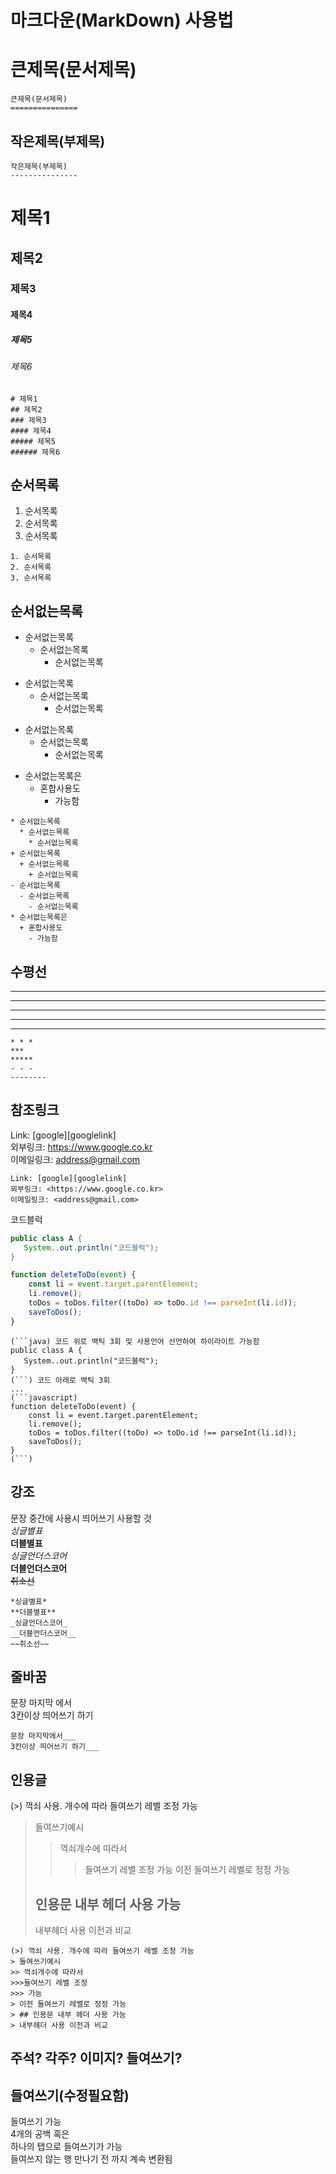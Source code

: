 # 마크다운(MarkDown) 사용법

큰제목(문서제목)
===============
```
큰제목(문서제목)
===============
```

작은제목(부제목)
---------------
```
작은제목(부제목)
---------------
```

# 제목1
## 제목2
### 제목3
#### 제목4
##### 제목5
###### 제목6
```
# 제목1
## 제목2
### 제목3
#### 제목4
##### 제목5
###### 제목6
```

## 순서목록
1. 순서목록
2. 순서목록
3. 순서목록
```
1. 순서목록
2. 순서목록
3. 순서목록
```

## 순서없는목록
* 순서없는목록
  * 순서없는목록
    * 순서없는목록
+ 순서없는목록
  + 순서없는목록
    + 순서없는목록
- 순서없는목록
  - 순서없는목록
    - 순서없는목록
* 순서없는목록은
  + 혼합사용도
    - 가능함
```
* 순서없는목록
  * 순서없는목록
    * 순서없는목록
+ 순서없는목록
  + 순서없는목록
    + 순서없는목록
- 순서없는목록
  - 순서없는목록
    - 순서없는목록
* 순서없는목록은
  + 혼합사용도
    - 가능함
```
## 수평선
* * *
***
*****
- - -
--------
```
* * *
***
*****
- - -
--------
```
## 참조링크
Link: [google][googlelink]   
외부링크: <https://www.google.co.kr>   
이메일링크: <address@gmail.com>   
```
Link: [google][googlelink]   
외부링크: <https://www.google.co.kr>   
이메일링크: <address@gmail.com>
```
코드블럭
```java
public class A {
   System..out.println("코드블럭");
}
```
```javascript
function deleteToDo(event) {
    const li = event.target.parentElement;
    li.remove();
    toDos = toDos.filter((toDo) => toDo.id !== parseInt(li.id));
    saveToDos();
}
```
```
(```java) 코드 위로 백틱 3회 및 사용언어 선언하여 하이라이트 가능함
public class A {
   System..out.println("코드블럭");
}
(```) 코드 아래로 백틱 3회
...
(```javascript)
function deleteToDo(event) {
    const li = event.target.parentElement;
    li.remove();
    toDos = toDos.filter((toDo) => toDo.id !== parseInt(li.id));
    saveToDos();
}
(```)
```
## 강조
문장 중간에 사용시 띄어쓰기 사용할 것   
*싱글별표*   
**더블별표**   
_싱글언더스코어_   
__더블언더스코어__   
~~취소선~~   
```
*싱글별표*
**더블별표**
_싱글언더스코어_
__더블언더스코어__
~~취소선~~
```
## 줄바꿈
문장 마지막 에서   
3칸이상 띄어쓰기 하기   
```
문장 마지막에서___
3칸이상 띄어쓰기 하기___
```

## 인용글
(>) 꺽쇠 사용. 개수에 따라 들여쓰기 레벨 조정 가능
> 들여쓰기예시
>> 꺽쇠개수에 따라서
>>>들여쓰기 레벨 조정
>>> 가능
> 이전 들여쓰기 레벨로 정정 가능
> ## 인용문 내부 헤더 사용 가능
> 내부헤더 사용 이전과 비교
```
(>) 꺽쇠 사용. 개수에 따라 들여쓰기 레벨 조정 가능
> 들여쓰기예시
>> 꺽쇠개수에 따라서
>>>들여쓰기 레벨 조정
>>> 가능
> 이전 들여쓰기 레벨로 정정 가능
> ## 인용문 내부 헤더 사용 가능
> 내부헤더 사용 이전과 비교
```
## 주석? 각주? 이미지? 들여쓰기?

## 들여쓰기(수정필요함)
들여쓰기 가능   
    4개의 공백 혹은   
	하나의 탭으로 들여쓰기가 가능   
들여쓰지 않는 행 만나기 전 까지 계속 변환됨   
